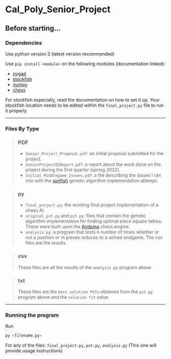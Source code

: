 # Cal_Poly_Senior_Project

## Before starting...

### Dependencies

Use python version 3 (latest version recommended)

Use `pip install <module>` on the following modules (documentation linked):
- [pygad](https://pypi.org/project/pygad/)
- [stockfish](https://pypi.org/project/stockfish/)
- [numpy](https://numpy.org/install/)
- [chess](https://python-chess.readthedocs.io/en/latest/)

For stockfish especially, read the documentation on how to set it up. 
Your stockfish location needs to be edited within the `final_project.py` file to run it properly

---

### Files By Type

  > ### PDF
  > - `Senior_Project_Proposal.pdf`: an initial proposal submitted for the project.
  > - `SeniorProjectQ1Report.pdf`: a report about the work done on the project during the first quarter (spring 2022).
  > - `Initial_Middlegame_Issues.pdf`: a file describing the issues I ran into with the [sunfish](https://github.com/thomasahle/sunfish) genetic algorithm implementation attempt.  

   > ### py
   > - `final_project.py`: the working final project implementation of a chess AI.
   > - `original_pst.py` and `pst.py`: files that contain the genetic algorithm implementation for finding optimal piece square talbes. These were built upon the [Andoma](https://github.com/healeycodes/andoma) chess engine.
   > - `analysis.py`: a program that tests n number of times whether or not a position or m pieces reduces to a solved endgame. The csv files are the results.  
   
   > ### csv
   > These files are all the results of the `analysis.py` program above
  
   > ### txt
   > These files are the `best solution PSTs` obtained from the `pst.py` program above and the `solution fit` value.
   
---

### Running the program

   Run 

   ```bash
   py <filename.py>
   ```

   For any of the files: `final_project.py`, `pst.py`, `analysis.py` (This one will provide usage instructions)

